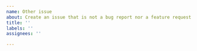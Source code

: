 ```yaml
---
name: Other issue
about: Create an issue that is not a bug report nor a feature request
title: ''
labels: ''
assignees: ''

---
```



